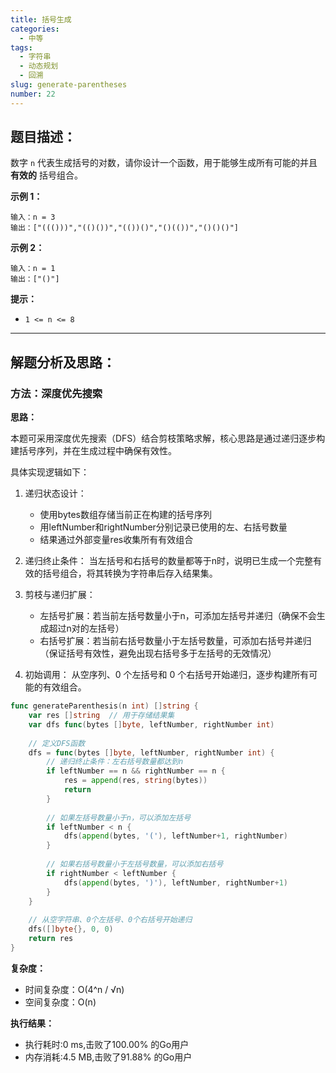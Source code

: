 ```yaml
---
title: 括号生成
categories:
  - 中等
tags: 
  - 字符串
  - 动态规划
  - 回溯
slug: generate-parentheses
number: 22
---
```


## 题目描述：

数字 `n` 代表生成括号的对数，请你设计一个函数，用于能够生成所有可能的并且 **有效的** 括号组合。

**示例 1：**

```
输入：n = 3
输出：["((()))","(()())","(())()","()(())","()()()"]

```

**示例 2：**

```
输入：n = 1
输出：["()"]

```

**提示：**

- `1 <= n <= 8`

---
## 解题分析及思路：

### 方法：深度优先搜索

**思路：**

本题可采用深度优先搜索（DFS）结合剪枝策略求解，核心思路是通过递归逐步构建括号序列，并在生成过程中确保有效性。

具体实现逻辑如下：

1. 递归状态设计：
   - 使用bytes数组存储当前正在构建的括号序列
   - 用leftNumber和rightNumber分别记录已使用的左、右括号数量
   - 结果通过外部变量res收集所有有效组合

2. 递归终止条件：
当左括号和右括号的数量都等于n时，说明已生成一个完整有效的括号组合，将其转换为字符串后存入结果集。

3. 剪枝与递归扩展：
   - 左括号扩展：若当前左括号数量小于n，可添加左括号并递归（确保不会生成超过n对的左括号）
   - 右括号扩展：若当前右括号数量小于左括号数量，可添加右括号并递归（保证括号有效性，避免出现右括号多于左括号的无效情况）

4. 初始调用：
从空序列、0 个左括号和 0 个右括号开始递归，逐步构建所有可能的有效组合。

```go
func generateParenthesis(n int) []string {
	var res []string  // 用于存储结果集
	var dfs func(bytes []byte, leftNumber, rightNumber int)
	
	// 定义DFS函数
	dfs = func(bytes []byte, leftNumber, rightNumber int) {
		// 递归终止条件：左右括号数量都达到n
		if leftNumber == n && rightNumber == n {
			res = append(res, string(bytes))
			return
		}
		
		// 如果左括号数量小于n，可以添加左括号
		if leftNumber < n {
			dfs(append(bytes, '('), leftNumber+1, rightNumber)
		}
		
		// 如果右括号数量小于左括号数量，可以添加右括号
		if rightNumber < leftNumber {
			dfs(append(bytes, ')'), leftNumber, rightNumber+1)
		}
	}
	
	// 从空字符串、0个左括号、0个右括号开始递归
	dfs([]byte{}, 0, 0)
	return res
}
```


**复杂度：**

- 时间复杂度：O(4^n / √n)
- 空间复杂度：O(n)

**执行结果：**

- 执行耗时:0 ms,击败了100.00% 的Go用户
- 内存消耗:4.5 MB,击败了91.88% 的Go用户
